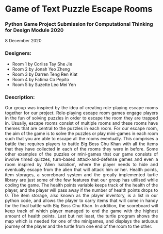 # Game of Text Puzzle Escape Rooms
### Python Game Project Submission for Computational Thinking for Design Module 2020
8 December 2020 

### Designers: 
* Room 1 by Corliss Tay She Jie 
* Room 2 by Jonah Yeo Zheng 
* Room 3 by Darren Teng Ren Kiat 
* Room 4 by Fatima Co Pepito 
* Room 5 by Suzette Leo Mei Yen

### Description:
<p align="justify">
Our group was inspired by the idea of creating role-playing escape rooms together for our project. Role-playing escape room games engage players in the fun of solving puzzles in order to escape the room they are trapped in. Usually, escape rooms consist of multiple rooms and these rooms have themes that are central to the puzzles in each room. 
For our escape room, the aim of the game is to solve the puzzles or play mini-games in each room such that you are able to escape all the rooms eventually. This comprises a battle that requires players to battle Big Boss Chu Khan with all the items that they have collected in each of the rooms they were in before. Some other examples of the puzzles or mini-games that our game consists of involve timed quizzes, turn-based attack-and-defense games and even a room inspired by ‘Alien Isolation’, where the player needs to hide and eventually escape from the alien that will attack him or her. Health points, item storages, a scoreboard system and the greatly implemented turtle library are just some of the few features that our group has utilised while coding the game. The health points variable keeps track of the health of the player, and the player will pass away if the number of health points drops to 0. The item storage, also known as the player inventory, is a list in our python code, and allows the player to carry items that will come in handy for the final battle with Big Boss Chu Khan. In addition, the scoreboard will keep track of which player managed to end the game with the highest amount of health points. Last but not least, the turtle program shows the map which is needed for one of the minigames, and displays the arduous journey of the player and the turtle from one end of the room to the other.
</p>

